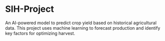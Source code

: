 # SIH-Project
An AI-powered model to predict crop yield based on historical agricultural data. This project uses machine learning to forecast production and identify key factors for optimizing harvest.
